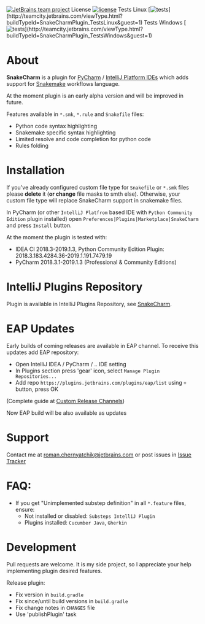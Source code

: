 [![JetBrains team project](https://jb.gg/badges/team.svg)](https://confluence.jetbrains.com/display/ALL/JetBrains+on+GitHub)
License [![license](https://img.shields.io/github/license/mashape/apistatus.svg)](https://opensource.org/licenses/MIT)
Tests Linux [![tests](http://teamcity.jetbrains.com/app/rest/builds/buildType:(id:SnakeCharmPlugin_TestsLinux)/statusIcon.svg)](http://teamcity.jetbrains.com/viewType.html?buildTypeId=SnakeCharmPlugin_TestsLinux&guest=1)
Tests Windows [![tests](http://teamcity.jetbrains.com/app/rest/builds/buildType:(id:SnakeCharmPlugin_TestsWindows)/statusIcon.svg)](http://teamcity.jetbrains.com/viewType.html?buildTypeId=SnakeCharmPlugin_TestsWindows&guest=1)

# About

**SnakeCharm** is a plugin for [PyCharm](https://www.jetbrains.com/pycharm/) / [IntelliJ Platform IDEs](https://www.jetbrains.com/products.html?fromMenu#type=ide) which adds support for [Snakemake](https://snakemake.readthedocs.io/en/stable/) workflows language.

At the moment plugin is an early alpha version and will be improved in future. 

Features available in `*.smk`, `*.rule` and `Snakefile` files:
* Python code syntax highlighting
* Snakemake specific syntax highlighting
* Limited resolve and code completion for python code
* Rules folding

# Installation

If you've already configured custom file type for `Snakefile` or `*.smk` files please **delete** it (**or change** file masks to smth else). Otherwise, your custom file type will replace SnakeCharm support in snakemake files.

In PyCharm (or other `IntelliJ Platfrom` based IDE with `Python Community Edition` plugin installed) open `Preferences|Plugins|Marketplace|SnakeCharm` and press `Install` button.

At the moment the plugin is tested with:
* IDEA CI 2018.3-2019.1.3, Python Community Edition Plugin: 2018.3.183.4284.36-2019.1.191.7479.19
* PyCharm 2018.3.1-2019.1.3 (Professional & Community Editions)

# IntelliJ Plugins Repository
Plugin is available in IntelliJ Plugins Repository, see [SnakeCharm](https://plugins.jetbrains.com/plugin/11947-snakecharm).

# EAP Updates
Early builds of coming releases are available in EAP channel. To receive this updates add EAP repository:
* Open IntelliJ IDEA / PyCharm / .. IDE setting
* In Plugins section press 'gear' icon, select `Manage Plugin Repositories...`
* Add repo `https://plugins.jetbrains.com/plugins/eap/list` using `+` button, press OK

(Complete guide at [Custom Release Channels](https://www.jetbrains.org/intellij/sdk/docs/plugin_repository/custom_channels.html))

Now EAP build will be also available as updates

# Support
Contact me at roman.chernyatchik@jetbrains.com or post issues in [Issue Tracker](https://github.com/JetBrains-Research/snakecharm/issues)

# FAQ:
* If you get "Unimplemented substep definition" in all `*.feature` files, ensure:
  * Not installed or disabled: `Substeps IntelliJ Plugin` 
  * Plugins installed: `Cucumber Java`, `Gherkin`
  
# Development

Pull requests are welcome. It is my side project, so I appreciate your help implementing plugin desired features.

Release plugin:
* Fix version in `build.gradle`
* Fix since/until build versions in `build.gradle`
* Fix change notes in `CHANGES` file
* Use 'publishPlugin' task